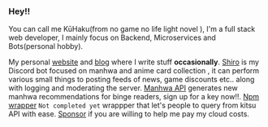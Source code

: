 ### Hey!!
You can call me KūHaku(from no game no life light novel ), I'm a full stack web developer, I mainly focus on Backend, Microservices and Bots(personal hobby).

My personal [website](https://kuuhaku.space) and [blog](https://kuuhaku.space/blog) where I write stuff **occasionally**.
[Shiro](https://discord.com/oauth2/authorize?client_id=909026192785551371&permissions=1395797650679&scope=bot%20applications.commands) is my Discord bot focused on manhwa and anime card collection , it can perform various small things to posting feeds of news, game discounts etc.. along with logging and moderating the server.
[Manhwa API](https://manhwaapi.ga/) generates new manhwa recommendations for binge readers, sign up for a key now!!.
[Npm wrapper](https://www.npmjs.com/package/anime-cards) `Not completed yet` wrappper that let's people to query from kitsu API with ease.
[Sponsor](https://www.patreon.com/Sovereignofshadows)  if you are willing to help me pay my cloud costs.
